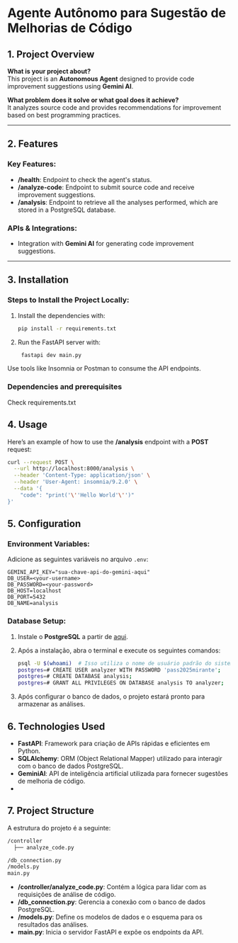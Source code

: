 # Agente Autônomo para Sugestão de Melhorias de Código

## 1. Project Overview

**What is your project about?**  
This project is an **Autonomous Agent** designed to provide code improvement suggestions using **Gemini AI**.

**What problem does it solve or what goal does it achieve?**  
It analyzes source code and provides recommendations for improvement based on best programming practices.

---

## 2. Features

### Key Features:
- **/health**: Endpoint to check the agent's status.
- **/analyze-code**: Endpoint to submit source code and receive improvement suggestions.
- **/analysis**: Endpoint to retrieve all the analyses performed, which are stored in a PostgreSQL database.

### APIs & Integrations:
- Integration with **Gemini AI** for generating code improvement suggestions.

---

## 3. Installation

### Steps to Install the Project Locally:
1. Install the dependencies with:
   ```bash
   pip install -r requirements.txt
   ```

2. Run the FastAPI server with:
   ```bash
    fastapi dev main.py
   ```
Use tools like Insomnia or Postman to consume the API endpoints.

### Dependencies and prerequisites
Check requirements.txt

## 4. Usage

Here’s an example of how to use the **/analysis** endpoint with a **POST** request:

```bash
curl --request POST \
  --url http://localhost:8000/analysis \
  --header 'Content-Type: application/json' \
  --header 'User-Agent: insomnia/9.2.0' \
  --data '{
    "code": "print('\''Hello World'\'')"
}'
```

## 5. Configuration

### Environment Variables:
Adicione as seguintes variáveis no arquivo `.env`:

```dotenv
GEMINI_API_KEY="sua-chave-api-do-gemini-aqui"
DB_USER=<your-username>
DB_PASSWORD=<your-password>
DB_HOST=localhost
DB_PORT=5432
DB_NAME=analysis
```
### Database Setup:

1. Instale o **PostgreSQL** a partir de [aqui](https://www.postgresql.org/download/).

2. Após a instalação, abra o terminal e execute os seguintes comandos:

   ```bash
   psql -U $(whoami)  # Isso utiliza o nome de usuário padrão do sistema
   postgres=# CREATE USER analyzer WITH PASSWORD 'pass2025mirante';
   postgres=# CREATE DATABASE analysis;
   postgres=# GRANT ALL PRIVILEGES ON DATABASE analysis TO analyzer;
   ```
3. Após configurar o banco de dados, o projeto estará pronto para armazenar as análises.

## 6. Technologies Used

- **FastAPI**: Framework para criação de APIs rápidas e eficientes em Python.
- **SQLAlchemy**: ORM (Object Relational Mapper) utilizado para interagir com o banco de dados PostgreSQL.
- **GeminiAI**: API de inteligência artificial utilizada para fornecer sugestões de melhoria de código.
- 
## 7. Project Structure

A estrutura do projeto é a seguinte:
```bash
/controller
  ├── analyze_code.py

/db_connection.py
/models.py
main.py
```
- **/controller/analyze_code.py**: Contém a lógica para lidar com as requisições de análise de código.
- **/db_connection.py**: Gerencia a conexão com o banco de dados PostgreSQL.
- **/models.py**: Define os modelos de dados e o esquema para os resultados das análises.
- **main.py**: Inicia o servidor FastAPI e expõe os endpoints da API.




 
